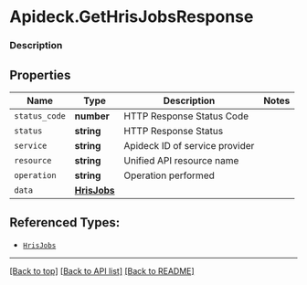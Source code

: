 # Apideck.GetHrisJobsResponse

### Description

## Properties
Name | Type | Description | Notes
------------ | ------------- | ------------- | -------------
`status_code` | **number** | HTTP Response Status Code | 
`status` | **string** | HTTP Response Status | 
`service` | **string** | Apideck ID of service provider | 
`resource` | **string** | Unified API resource name | 
`operation` | **string** | Operation performed | 
`data` | [**HrisJobs**](HrisJobs.md) |  | 





## Referenced Types:





* [`HrisJobs`](HrisJobs.md)

---

[[Back to top]](#) [[Back to API list]](../../../../README.md#documentation-for-api-endpoints) [[Back to README]](../../../../README.md)


